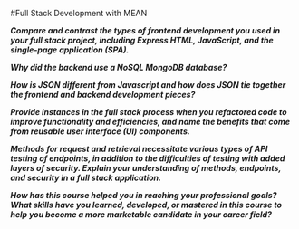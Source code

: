 #Full Stack Development with MEAN


**_Compare and contrast the types of frontend development you used in your full stack project, including Express HTML, JavaScript, and the single-page application (SPA)._**

**_Why did the backend use a NoSQL MongoDB database?_**

**_How is JSON different from Javascript and how does JSON tie together the frontend and backend development pieces?_**

**_Provide instances in the full stack process when you refactored code to improve functionality and efficiencies, and name the benefits that come from reusable user interface (UI) components._**

**_Methods for request and retrieval necessitate various types of API testing of endpoints, in addition to the difficulties of testing with added layers of security. Explain your understanding of methods, endpoints, and security in a full stack application._**

**_How has this course helped you in reaching your professional goals? What skills have you learned, developed, or mastered in this course to help you become a more marketable candidate in your career field?_**
